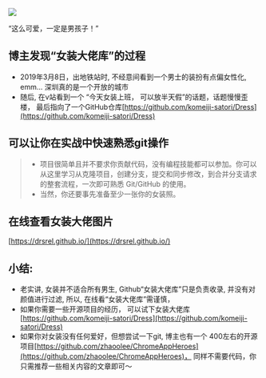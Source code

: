 ![](https://upload-images.jianshu.io/upload_images/3203841-97133ad1504814bd.png?imageMogr2/auto-orient/strip%7CimageView2/2/w/1240)

“这么可爱，一定是男孩子！”

## 博主发现“女装大佬库”的过程

- 2019年3月8日，出地铁站时, 不经意间看到一个男士的装扮有点偏女性化, emm... 深圳真的是一个开放的城市
- 随后, 在v站看到一个 “今天女装上班， 可以放半天假”的话题，话题慢慢歪楼， 最后指向了一个GitHub仓库[https://github.com/komeiji-satori/Dress](https://github.com/komeiji-satori/Dress)

## 可以让你在实战中快速熟悉git操作

> - 项目很简单且并不要求你贡献代码，没有编程技能都可以参加。你可以从这里学习从克隆项目，创建分支，提交和同步修改，到合并分支请求的整套流程，一次即可熟悉 Git/GitHub 的使用。
> - 当然，你还要事先准备至少一张你的女装照。

## 在线查看女装大佬图片
[https://drsrel.github.io/](https://drsrel.github.io/)

## 小结:
- 老实讲, 女装并不适合所有男生, Github“女装大佬库”只是负责收录, 并没有对颜值进行过滤, 所以, 在线看“女装大佬库”需谨慎， 
- 如果你需要一些开源项目的经历， 可以试下女装大佬库 [https://github.com/komeiji-satori/Dress](https://github.com/komeiji-satori/Dress) 
- 如果你对女装没有任何爱好，但想尝试一下git, 博主也有一个 400左右的开源项目[https://github.com/zhaoolee/ChromeAppHeroes](https://github.com/zhaoolee/ChromeAppHeroes)， 同样不需要代码，你只需推荐一些相关内容的文章即可～






